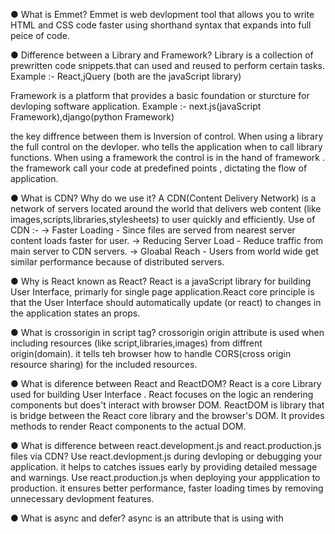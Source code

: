 ● What is Emmet?
Emmet is web devlopment tool that allows you to write HTML and CSS code faster using
shorthand syntax that expands into full peice of code.


● Difference between a Library and Framework?
Library is a collection of prewritten code snippets.that can used and reused to perform certain 
tasks.
Example :- React,jQuery (both are the javaScript library)

Framework is a platform that provides a basic foundation or sturcture for devloping software
application.
Example :- next.js(javaScript Framework),django(python Framework)

the key diffrence between them is Inversion of control. When using a library the full control on the devloper. who tells the application when to call library functions.
When using a framework the control is in the hand of framework . the framework call your code at predefined points , dictating the flow of application. 


● What is CDN? Why do we use it?
A CDN(Content Delivery Network) is a network of servers located around the world that delivers web content (like images,scripts,libraries,stylesheets) to user quickly and efficiently.
Use of CDN :-
-> Faster Loading - Since files are served from nearest server content loads faster for user.
-> Reducing Server Load - Reduce traffic from main server to CDN servers.
-> Gloabal Reach - Users from world wide get similar performance because of distributed servers.


● Why is React known as React?
React is a javaScript library for building User Interface, primarly for single page application.React core principle is that the User Interface should automatically update (or react) to changes in the application states an props. 


● What is crossorigin in script tag?
crossorigin origin attribute is used when including resources (like script,libraries,images) from diffrent origin(domain). it tells teh browser how to handle CORS(cross origin resource sharing) for the included resources.


● What is diference between React and ReactDOM?
React is a core Library used for building User Interface . React focuses on the logic an rendering components but does't interact with browser DOM.
ReactDOM is library that is bridge between the React core library and the browser's DOM. It provides methods to render React components to the actual DOM.


● What is difference between react.development.js and react.production.js files via CDN?
Use react.devlopment.js during devloping or debugging your application. it helps to catches issues early by providing detailed message and warnings.
Use react.production.js when deploying your appplication to production. it ensures better performance, faster loading times by removing unnecessary devlopment features.


● What is async and defer?
async is an attribute that is using with <script> tag. The behaviour of async is it downloads the scripts in the parallel while parsing the HTML. Once the script is download,it executed immediately,possibly before the HTML parsing is complete.
if multiple scripts are included, their execution order is not guaranted.

defer is also an attribute that is using with <> tag.The behaviour of defer is it downloads the scripts in the parallel while parsing the HTML, but the script is only executed after the entire HTML document has been parsed.
if multiple scripts are included, their execution order depends on which order they appears in the HTML document.